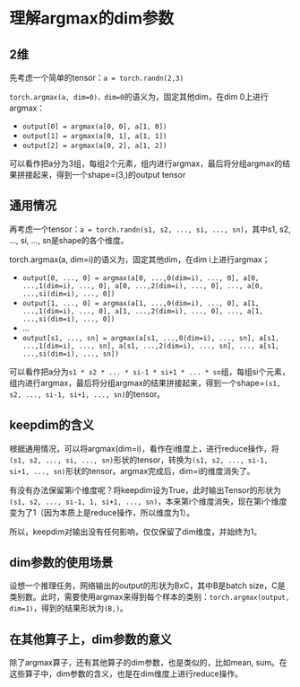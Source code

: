 # 理解argmax的dim参数

## 2维
先考虑一个简单的tensor：`a = torch.randn(2,3)`

`torch.argmax(a, dim=0)，dim=0`的语义为，固定其他dim，在dim 0上进行argmax：
- `output[0] = argmax(a[0, 0], a[1, 0])`
- `output[1] = argmax(a[0, 1], a[1, 1])`
- `output[2] = argmax(a[0, 2], a[1, 2])`

可以看作把a分为3组，每组2个元素，组内进行argmax，最后将分组argmax的结果拼接起来，得到一个shape=(3,)的output tensor

## 通用情况
再考虑一个tensor：`a = torch.randn(s1, s2, ..., si, ..., sn)`，其中s1, s2, ..., si, ..., sn是shape的各个维度。

torch.argmax(a, dim=i)的语义为，固定其他dim，在dim i上进行argmax；
- `output[0, ..., 0] = argmax(a[0, ...,0(dim=i), ..., 0], a[0, ...,1(dim=i), ..., 0], a[0, ...,2(dim=i), ..., 0], ..., a[0, ...,si(dim=i), ..., 0])`
- `output[1, ..., 0] = argmax(a[1, ...,0(dim=i), ..., 0], a[1, ...,1(dim=i), ..., 0], a[1, ...,2(dim=i), ..., 0], ..., a[1, ...,si(dim=i), ..., 0])`
- ...
- `output[s1, ..., sn] = argmax(a[s1, ...,0(dim=i), ..., sn], a[s1, ...,1(dim=i), ..., sn], a[s1, ...,2(dim=i), ..., sn], ..., a[s1, ...,si(dim=i), ..., sn])`

可以看作把a分为`s1 * s2 * ... * si-1 * si+1 * ... * sn`组，每组si个元素，组内进行argmax，最后将分组argmax的结果拼接起来，得到一个shape=`(s1, s2, ..., si-1, si+1, ..., sn)`的tensor。

## keepdim的含义
根据通用情况，可以将argmax(dim=i)，看作在i维度上，进行reduce操作，将`(s1, s2, ..., si, ..., sn)`形状的tensor，转换为`(s1, s2, ..., si-1, si+1, ..., sn)`形状的tensor。argmax完成后，dim=i的维度消失了。

有没有办法保留第i个维度呢？将keepdim设为True，此时输出Tensor的形状为`(s1, s2, ..., si-1, 1, si+1, ..., sn)`，本来第i个维度消失，现在第i个维度变为了1（因为本质上是reduce操作，所以维度为1）。

所以，keepdim对输出没有任何影响，仅仅保留了dim维度，并始终为1。

## dim参数的使用场景
设想一个推理任务，网络输出的output的形状为BxC，其中B是batch size，C是类别数。此时，需要使用argmax来得到每个样本的类别：`torch.argmax(output, dim=1)`，得到的结果形状为`(B,)`。

## 在其他算子上，dim参数的意义
除了argmax算子，还有其他算子的dim参数，也是类似的，比如mean, sum。在这些算子中，dim参数的含义，也是在dim维度上进行reduce操作。